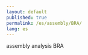```yaml
---
layout: default
published: true
permalink: /es/assembly/BRA/
lang: es
---
```


assembly analysis BRA
